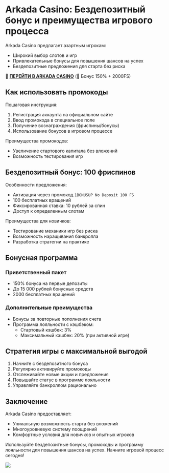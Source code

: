 # Arkada Casino: Бездепозитный бонус и преимущества игрового процесса

Arkada Casino предлагает азартным игрокам:
- Широкий выбор слотов и игр
- Привлекательные бонусы для повышения шансов на успех
- Бездепозитные предложения для старта без риска

🎰 **[ПЕРЕЙТИ В ARKADA CASINO](https://clck.ru/3Mmm8a "ПЕРЕЙТИ В ARKADA CASINO")** (🎁 Бонус 150% + 2000FS)

## Как использовать промокоды
Пошаговая инструкция:
1. Регистрация аккаунта на официальном сайте
2. Ввод промокода в специальное поле
3. Получение вознаграждения (фриспины/бонусы)
4. Использование бонусов в игровом процессе

Преимущества промокодов:
- Увеличение стартового капитала без вложений
- Возможность тестирования игр

## Бездепозитный бонус: 100 фриспинов
Особенности предложения:
- Активация через промокод `1BONUSUP No Deposit 100 FS`
- 100 бесплатных вращений
- Фиксированная ставка: 10 рублей за спин
- Доступ к определенным слотам

Преимущества для новичков:
- Тестирование механики игр без риска
- Возможность наращивания банкролла
- Разработка стратегии на практике

## Бонусная программа
### Приветственный пакет
- 150% бонуса на первые депозиты
- До 15 000 рублей бонусных средств
- 2000 бесплатных вращений

### Дополнительные преимущества
- Бонусы за повторные пополнения счета
- Программа лояльности с кэшбэком:
  - Стартовый кэшбек: 3%
  - Максимальный кэшбек: 20% (при активной игре)

## Стратегия игры с максимальной выгодой
1. Начните с бездепозитного бонуса
2. Регулярно активируйте промокоды
3. Отслеживайте новые акции и предложения
4. Повышайте статус в программе лояльности
5. Управляйте банкроллом рационально

## Заключение
Arkada Casino предоставляет:
- Уникальную возможность старта без вложений
- Многоуровневую систему поощрений
- Комфортные условия для новичков и опытных игроков

Используйте бездепозитные бонусы, промокоды и программу лояльности для повышения шансов на успех. Начните игровой процесс сегодня!

[![](https://i.ibb.co/yF8tXZFh/arkada-banner.png)](https://clck.ru/3Mmm8a)
